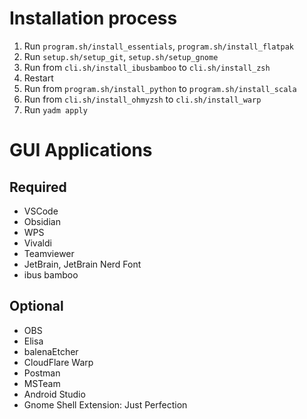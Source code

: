 # Installation process

1. Run `program.sh/install_essentials`, `program.sh/install_flatpak`
2. Run `setup.sh/setup_git`, `setup.sh/setup_gnome`
3. Run from `cli.sh/install_ibusbamboo` to `cli.sh/install_zsh`
4. Restart
5. Run from `program.sh/install_python` to `program.sh/install_scala`
6. Run from `cli.sh/install_ohmyzsh` to `cli.sh/install_warp`
7. Run `yadm apply`

# GUI Applications

## Required

- VSCode
- Obsidian
- WPS
- Vivaldi
- Teamviewer
- JetBrain, JetBrain Nerd Font
- ibus bamboo

## Optional

- OBS
- Elisa
- balenaEtcher
- CloudFlare Warp
- Postman
- MSTeam
- Android Studio
- Gnome Shell Extension: Just Perfection
